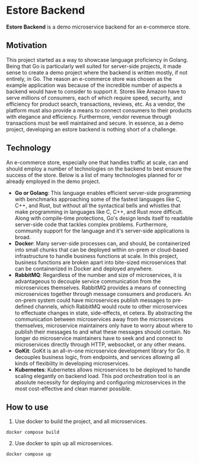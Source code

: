 # Estore Backend

**Estore Backend** is a demo microservice backend for an e-commerce store.

## Motivation

This project started as a way to showcase language proficiency in Golang. Being that
Go is particularly well suited for server-side projects, it made sense to create
a demo project where the backend is written mostly, if not entirely, in Go. The reason
an e-commerce store was chosen as the example application was because of the incredible
number of aspects a backend would have to consider to support it. Stores like Amazon
have to serve millions of consumers, each of which require speed, security, and efficiency
for product search, transactions, reviews, etc. As a vendor, the platform must also provide
a means to connect consumers to their products with elegance and efficiency. Furthermore,
vendor revenue through transactions must be well maintained and secure. In essence, as a 
demo project, developing an estore backend is nothing short of a challenge.

## Technology

An e-commerce store, especially one that handles traffic at scale, can and should employ
a number of technologies on the backend to best ensure the success of the store. Below is
a list of many technologies planned for or already employed in the demo project.

* **Go or Golang**: This language enables efficient server-side programming with benchmarks approaching some of the fastest languages like C, C++, and Rust, but without all the syntactical bells and whistles that make programming in languages like C, C++, and Rust more difficult. Along with compile-time protections, Go's design lends itself to readable server-side code that tackles complex problems. Furthermore, community support for the language and it's server-side applications is broad.
* **Docker**: Many server-side processes can, and should, be containerized into small chunks that can be deployed within on-prem or cloud-based infrastructure to handle business functions at scale. In this project, business functions are broken apart into bite-sized microservices that can be containerized in Docker and deployed anywhere.
* **RabbitMQ**: Regardless of the number and size of microservices, it is advantageous to decouple service communication from the microservices themselves. RabbitMQ provides a means of connecting microservices together through message consumers and producers. An on-prem system could have microservices publish messages to pre-defined channels, which RabbitMQ would route to other microservices to effectuate changes in state, side-effects, et cetera. By abstracting the communication between microservices away from the microservices themselves, microservice maintainers only have to worry about where to publish their messages to and what these messages should contain. No longer do microservice maintainers have to seek and and connect to microservices directly through HTTP, websocket, or any other means.
* **GoKit**: GoKit is an all-in-one microservice development library for Go. It decouples business logic, from endpoints, and services allowing all kinds of flexibility in developing microservices.
* **Kubernetes**: Kubernetes allows microservices to be deployed to handle scaling elegantly on backend load. This pod orchestration tool is an absolute necessity for deploying and configuring microservices in the most cost-effective and clean manner possible.

How to use
----------
1. Use docker to build the project, and all microservices.

```
docker compose build
```

2. Use docker to spin up all microservices.

```
docker compose up
```